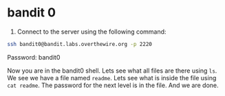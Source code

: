 # bandit 0

1. Connect to the server using the following command:
```bash
ssh bandit0@bandit.labs.overthewire.org -p 2220
```
Password: bandit0
<br>

Now you are in the bandit0 shell. Lets see what all files are there using `ls`. We see we have a file named `readme`. Lets see what is inside the file using `cat readme`. The password for the next level is in the file. And we are done.